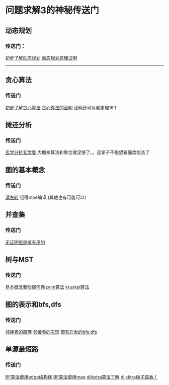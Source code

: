 # 问题求解3的神秘传送门

## 动态规划

### 传送门：
[初步了解动态规划](https://blog.csdn.net/u013309870/article/details/75193592)
[动态规划原理证明](https://blog.csdn.net/ii1245712564/article/details/45040037#%E9%87%8D%E6%9E%84%E6%9C%80%E4%BC%98%E8%A7%A3)


---

## 贪心算法
### 传送门
[初步了解贪心算法](https://mengzelev.github.io/2018/09/17/clrs-16greedy/)
[贪心算法的证明](https://blog.csdn.net/TheSnowBoy_2/article/details/73385652)
证明还可以看定理16.1

## 摊还分析
### 传送门
[玄学分析玄学看](https://blog.csdn.net/gqtcgq/article/details/45599479)
大概核算法和聚合就足够了。。这辈子不指望看懂势能法了

## 图的基本概念
### 传送门
[请左转](https://github.com/larryytr/Problem_solving3/blob/master/Basic_theorem_of_Graph.md)
记得mpe编译,(其他也有可能可以)

## 并查集
### 传送门
[无证明但是挺有用的](https://blog.csdn.net/lalor/article/details/7388524)

## 树与MST
### 传送门
[基本概念我吹爆何伟](https://marukohe.github.io/2018/10/13/%E5%9B%BE%E8%AE%BA/)
[prim算法](https://www.cnblogs.com/dzkang2011/p/prim_1.html)
[kruskal算法](https://www.cnblogs.com/dzkang2011/p/kruskal.html)

## 图的表示和bfs,dfs
### 传送门
[邻接表的原理](http://blog.51cto.com/ahalei/1391988)
[邻接表的实现](https://blog.csdn.net/yexiaohhjk/article/details/52706057)
[颇有启发的bfs,dfs](https://blog.csdn.net/u011437229/article/details/53188837)

## 单源最短路
### 传送门
[BF算法使用edge结构体](https://blog.csdn.net/niushuai666/article/details/6791765)
[BF算法使用map](https://blog.csdn.net/wingahi/article/details/18889449)
[dijkstra算法了解](https://www.cnblogs.com/gaochundong/p/dijkstra_algorithm.html)
[dijsktra板子超香！](https://blog.csdn.net/qq_31975227/article/details/61422288)
